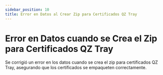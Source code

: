 ```yaml
---
sidebar_position: 10
title: Error en Datos al Crear Zip para Certificados QZ Tray
---
```


# Error en Datos cuando se Crea el Zip para Certificados QZ Tray

Se corrigió un error en los datos cuando se crea el zip para certificados QZ Tray, asegurando que los certificados se empaqueten correctamente.
